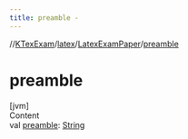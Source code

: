 ```yaml
---
title: preamble -
---
```

//[KTexExam](../../index.md)/[latex](../index.md)/[LatexExamPaper](index.md)/[preamble](preamble.md)



# preamble  
[jvm]  
Content  
val [preamble](preamble.md): [String](https://kotlinlang.org/api/latest/jvm/stdlib/kotlin/-string/index.html)  



